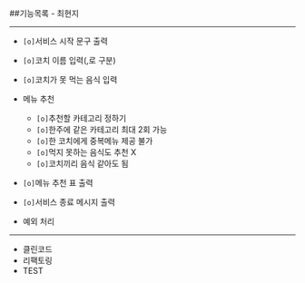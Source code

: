 ##기능목록 - 최현지
<hr>

* `[o]`서비스 시작 문구 출력
* `[o]`코치 이름 입력(,로 구분)
* `[o]`코치가 못 먹는 음식 입력
* 메뉴 추천
    * `[o]`추천할 카테고리 정하기
    * `[o]`한주에 같은 카테고리 최대 2회 가능
    * `[o]`한 코치에게 중복메뉴 제공 불가
    * `[o]`먹지 못하는 음식도 추천 X
    * `[o]`코치끼리 음식 같아도 됨
* `[o]`메뉴 추천 표 출력    
* `[o]`서비스 종료 메시지 출력

* 예외 처리
___  
* 클린코드
* 리팩토링
* TEST
